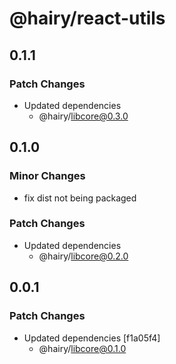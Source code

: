 # @hairy/react-utils

## 0.1.1

### Patch Changes

- Updated dependencies
  - @hairy/libcore@0.3.0

## 0.1.0

### Minor Changes

- fix dist not being packaged

### Patch Changes

- Updated dependencies
  - @hairy/libcore@0.2.0

## 0.0.1

### Patch Changes

- Updated dependencies [f1a05f4]
  - @hairy/libcore@0.1.0
